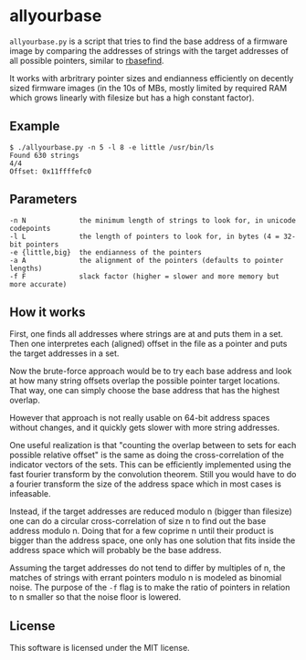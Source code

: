 allyourbase
===========

`allyourbase.py` is a script that tries to find the base address of a firmware image by comparing the addresses of strings with the target addresses of all possible pointers, similar to [rbasefind](https://github.com/sgayou/rbasefind).

It works with arbritrary pointer sizes and endianness efficiently on decently sized firmware images (in the 10s of MBs, mostly limited by required RAM which grows linearly with filesize but has a high constant factor).

Example
-------
```
$ ./allyourbase.py -n 5 -l 8 -e little /usr/bin/ls
Found 630 strings
4/4
Offset: 0x11ffffefc0
```

Parameters
----------

```
-n N             the minimum length of strings to look for, in unicode codepoints
-l L             the length of pointers to look for, in bytes (4 = 32-bit pointers
-e {little,big}  the endianness of the pointers
-a A             the alignment of the pointers (defaults to pointer lengths)
-f F             slack factor (higher = slower and more memory but more accurate)
```

How it works
------------
First, one finds all addresses where strings are at and puts them in a set.
Then one interpretes each (aligned) offset in the file as a pointer and puts the target addresses in a set.

Now the brute-force approach would be to try each base address and look at how many string offsets overlap the possible pointer target locations.
That way, one can simply choose the base address that has the highest overlap.

However that approach is not really usable on 64-bit address spaces without changes, and it quickly gets slower with more string addresses.

One useful realization is that "counting the overlap between to sets for each possible relative offset" is the same as doing the cross-correlation of the indicator vectors of the sets.
This can be efficiently implemented using the fast fourier transform by the convolution theorem.
Still you would have to do a fourier transform the size of the address space which in most cases is infeasable.

Instead, if the target addresses are reduced modulo n (bigger than filesize) one can do a circular cross-correlation of size n to find out the base address modulo n.
Doing that for a few coprime n until their product is bigger than the address space, one only has one solution that fits inside the address space which will probably be the base address.

Assuming the target addresses do not tend to differ by multiples of n, the matches of strings with errant pointers modulo n is modeled as binomial noise.
The purpose of the `-f` flag is to make the ratio of pointers in relation to n smaller so that the noise floor is lowered.

License
-------
This software is licensed under the MIT license.